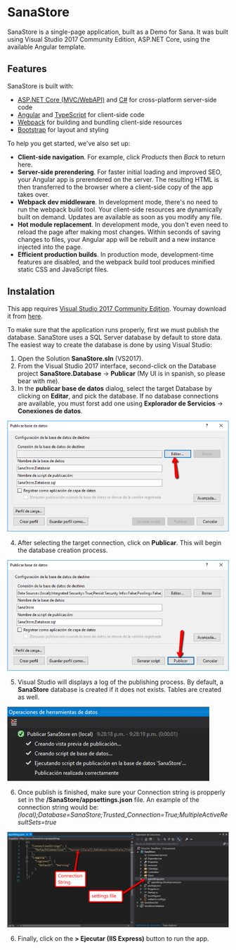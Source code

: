# SanaStore
SanaStore is a single-page application, built as a Demo for Sana. It was built using Visual Studio 2017 Community Edition, ASP.NET Core, using the available Angular template.

## Features
SanaStore is built with:

- [ASP.NET Core (MVC/WebAPI)](https://get.asp.net/) and [C#](https://msdn.microsoft.com/en-us/library/67ef8sbd.aspx) for cross-platform server-side code
- [Angular](https://angular.io/) and [TypeScript](http://www.typescriptlang.org/) for client-side code
- [Webpack](https://webpack.github.io/) for building and bundling client-side resources
- [Bootstrap](http://getbootstrap.com/) for layout and styling

To help you get started, we've also set up:

- **Client-side navigation**. For example, click *Products* then *Back* to return here.
- **Server-side prerendering**. For faster initial loading and improved SEO, your Angular app is prerendered on the server. The resulting HTML is then transferred to the browser where a client-side copy of the app takes over.
- **Webpack dev middleware**. In development mode, there's no need to run the webpack build tool. Your client-side resources are dynamically built on demand. Updates are available as soon as you modify any file.
- **Hot module replacement**. In development mode, you don't even need to reload the page after making most changes. Within seconds of saving changes to files, your Angular app will be rebuilt and a new instance injected into the page.
- **Efficient production builds**. In production mode, development-time features are disabled, and the webpack build tool produces minified static CSS and JavaScript files.

## Instalation
This app requires [Visual Studio 2017 Community Edition](https://www.visualstudio.com/downloads/). Youmay download it from [here](https://www.visualstudio.com/downloads/).

To make sure that the application runs properly, first we must publish the database. SanaStore uses a SQL Server database by default to store data. The easiest way to create the database is done by using Visual Studio:

1. Open the Solution **SanaStore.sln** (VS2017).
2. From the Visual Studio 2017 interface, second-click on the Database project **SanaStore.Database** -> **Publicar** (My UI is in spanish, so please bear with me).
3. In the **publicar base de datos** dialog, select the target Database by clicking on **Editar**, and pick the database. If no database connections are available, you must forst add one using **Explorador de Servicios** -> **Conexiones de datos**.

![alt text](https://raw.githubusercontent.com/marcohern/SanaStore/master/images/publishDb.edit.png "Publish Databae . Edit")

4. After selecting the target connection, click on **Publicar**. This will begin the database creation process.

![alt text](https://raw.githubusercontent.com/marcohern/SanaStore/master/images/publishDb.publish.png "Publish Database . Publish")

5. Visual Studio will displays a log of the publishing process. By default, a **SanaStore** database is created if it does not exists. Tables are created as well.

![alt text](https://raw.githubusercontent.com/marcohern/SanaStore/master/images/publishDb.results.png "Publish database . Results")

6. Once publish is finished, make sure your Connection string is propperly set in the **/SanaStore/appsettings.json** file. An example of the connection string would be: *(local);Database=SanaStore;Trusted_Connection=True;MultipleActiveResultSets=true*

![alt text](https://raw.githubusercontent.com/marcohern/SanaStore/master/images/connString.png "Connection String")

6. Finally, click on the **> Ejecutar (IIS Express)** button to run the app.
